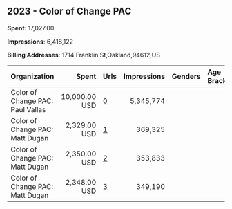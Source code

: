 ## 2023 - Color of Change PAC 
**Spent**: 17,027.00

**Impressions**: 6,418,122

**Billing Addresses**: 1714 Franklin St,Oakland,94612,US

|Organization|Spent|Urls|Impressions|Genders|Age Brackets|Country Codes|
|:---|---:|:---|---:|:---|:---|:---|
|Color of Change PAC: Paul Vallas|10,000.00 USD|[0](https://www.snap.com/political-ads/asset/83d71a96216a1aa4065b735106678d1ca5ba6d3c1572449ef20169bdf5b5253b?mediaType=jpg)|5,345,774|||united states|
|Color of Change PAC: Matt Dugan|2,329.00 USD|[1](https://www.snap.com/political-ads/asset/c659b5aede27643d014c0595d1643f128c619fda7a1895cddf97374fe9830772?mediaType=jpeg)|369,325|||united states|
|Color of Change PAC: Matt Dugan|2,350.00 USD|[2](https://www.snap.com/political-ads/asset/c5370c3376d84db6dd726cccba58f6abef875f5ae8c665c5cc13db53644384c6?mediaType=jpeg)|353,833|||united states|
|Color of Change PAC: Matt Dugan|2,348.00 USD|[3](https://www.snap.com/political-ads/asset/c5370c3376d84db6dd726cccba58f6abef875f5ae8c665c5cc13db53644384c6?mediaType=jpeg)|349,190|||united states|
